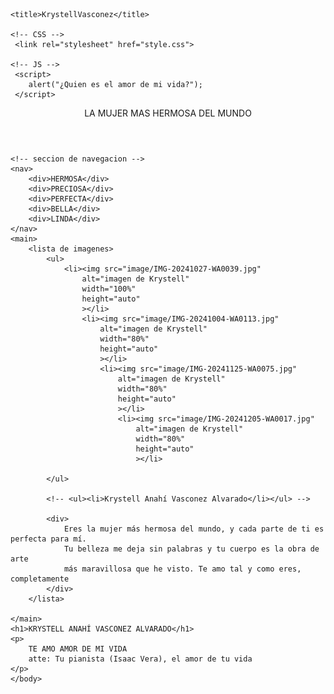 <!DOCTYPE html>
<html lang="en">
    <!-- CSS Y JS -->
<head>
    <meta charset="UTF-8">
    <meta name="viewport" content="width=device-width, user-scalable=no, initial-scale=1.0, maximum-scale=1.0, minimum-scale=1.0">
    

    <title>KrystellVasconez</title>

    <!-- CSS -->
     <link rel="stylesheet" href="style.css">

    <!-- JS -->
     <script>
        alert("¿Quien es el amor de mi vida?");
     </script>
</head>
<!-- cuerpo documento -->
<body>
    <!-- ENCABEZADO -->
    <header>LA MUJER MAS HERMOSA DEL MUNDO</header>
    
    <!-- seccion de navegacion -->
    <nav>
        <div>HERMOSA</div>
        <div>PRECIOSA</div>
        <div>PERFECTA</div>
        <div>BELLA</div>
        <div>LINDA</div>
    </nav>
    <main>
        <lista de imagenes>
            <ul>
                <li><img src="image/IMG-20241027-WA0039.jpg" 
                    alt="imagen de Krystell"
                    width="100%"
                    height="auto"
                    ></li>
                    <li><img src="image/IMG-20241004-WA0113.jpg" 
                        alt="imagen de Krystell"
                        width="80%"
                        height="auto"
                        ></li>
                        <li><img src="image/IMG-20241125-WA0075.jpg" 
                            alt="imagen de Krystell"
                            width="80%"
                            height="auto"
                            ></li>
                            <li><img src="image/IMG-20241205-WA0017.jpg" 
                                alt="imagen de Krystell"
                                width="80%"
                                height="auto"
                                ></li>

            </ul>  
            
            <!-- <ul><li>Krystell Anahí Vasconez Alvarado</li></ul> -->
            
            <div>
                Eres la mujer más hermosa del mundo, y cada parte de ti es perfecta para mí. 
                Tu belleza me deja sin palabras y tu cuerpo es la obra de arte 
                más maravillosa que he visto. Te amo tal y como eres, completamente
            </div>
        </lista>

    </main>
    <h1>KRYSTELL ANAHÍ VASCONEZ ALVARADO</h1>
    <p>
        TE AMO AMOR DE MI VIDA
        atte: Tu pianista (Isaac Vera), el amor de tu vida
    </p>
    </body>
</html>
